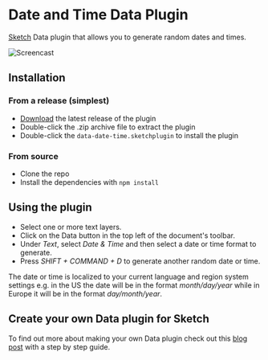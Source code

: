 # Date and Time Data Plugin

[Sketch](https://sketch.com) Data plugin that allows you to generate random dates and
times.

<img src="https://user-images.githubusercontent.com/1472553/53435993-fe6d7a80-39f1-11e9-8e89-0407d5a5b391.gif" alt="Screencast">

## Installation

### From a release (simplest)

- [Download](https://github.com/skpm/data-date-time/releases/latest) the latest
release of the plugin
- Double-click the .zip archive file to extract the plugin
- Double-click the `data-date-time.sketchplugin` to install the plugin

### From source

- Clone the repo
- Install the dependencies with `npm install`

## Using the plugin

- Select one or more text layers.
- Click on the Data button in the top left of the document's toolbar.
- Under _Text_, select _Date & Time_ and then select a date or time format to
  generate.
- Press _SHIFT + COMMAND + D_ to generate another random date or time.

The date or time is localized to your current language and region system
settings e.g. in the US the date will be in the format _month/day/year_ while in Europe it will be in the format _day/month/year_.

## Create your own Data plugin for Sketch

To find out more about making your own Data plugin check out this [blog post](https://blog.sketchapp.com/do-more-with-data-2b765e870e4f) with a step by step guide.
